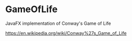 # GameOfLife

JavaFX implementation of Conway's Game of Life

https://en.wikipedia.org/wiki/Conway%27s_Game_of_Life
